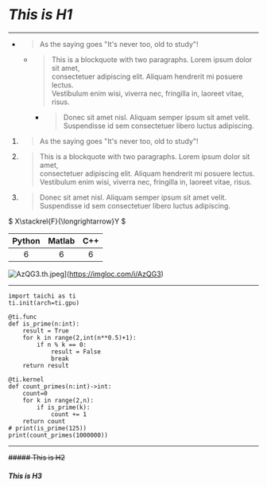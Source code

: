 # *This is H1*
***
- >As the saying goes "It's never too,
old to study"!

   - > This is a blockquote with two paragraphs. Lorem ipsum dolor sit amet,<br> 
consectetuer adipiscing elit. Aliquam hendrerit mi posuere lectus. <br>
Vestibulum enim wisi, viverra nec, fringilla in, laoreet vitae, risus. 

      - > Donec sit amet nisl. Aliquam semper ipsum sit amet velit. Suspendisse
id sem consectetuer libero luctus adipiscing.

1.  >As the saying goes "It's never too,
old to study"!

2. > This is a blockquote with two paragraphs. Lorem ipsum dolor sit amet,<br>
consectetuer adipiscing elit. Aliquam hendrerit mi posuere lectus.<br>
Vestibulum enim wisi, viverra nec, fringilla in, laoreet vitae, risus.

1. > Donec sit amet nisl. Aliquam semper ipsum sit amet velit. Suspendisse
id sem consectetuer libero luctus adipiscing.


$ X\stackrel{F}{\longrightarrow}Y $

|Python|Matlab|C++|
|:---:|:--:|:---:|
|6|6|6|
 
![AzQG3.th.jpeg](https://i.328888.xyz/2022/12/22/AzQG3.th.jpeg)](https://imgloc.com/i/AzQG3)
<!-- ![1.jpg](/res/1.jpg "MM") -->
***
```
import taichi as ti
ti.init(arch=ti.gpu)

@ti.func
def is_prime(n:int):
    result = True
    for k in range(2,int(n**0.5)+1):
        if n % k == 0:
            result = False
            break
    return result

@ti.kernel
def count_primes(n:int)->int:
    count=0
    for k in range(2,n):
        if is_prime(k):
            count += 1
    return count
# print(is_prime(125))
print(count_primes(1000000))
```
***
~~##### This is H2~~
##### This is H3
